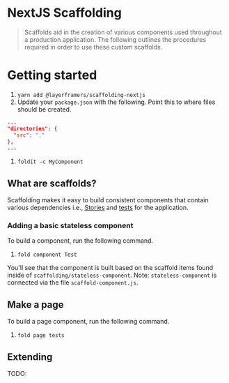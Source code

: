 # NextJS Scaffolding
> Scaffolds aid in the creation of various components used throughout a production application. The following outlines the procedures required in order to use these custom scaffolds.


# Getting started

1. `yarn add @layerframers/scaffolding-nextjs`
1. Update your `package.json` with the following. Point this to where files should be created.
```json
...
"directories": {
  "src": "."
},
...

```
1. `foldit -c MyComponent`

## What are scaffolds?

Scaffolding makes it easy to build consistent components that contain various dependencies i.e., [Stories](https://storybook.js.org/) and [tests](https://jestjs.io/) for the application.

### Adding a basic stateless component

To build a component, run the following command.

1. `fold component Test`

You'll see that the component is built based on the scaffold items found inside of `scaffolding/stateless-component`. Note: `stateless-component` is connected via the file `scaffold-component.js`.

## Make a page

To build a page component, run the following command.

1. `fold page tests`

## Extending

TODO:
